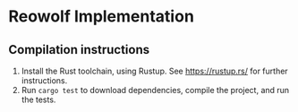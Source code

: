 # Reowolf Implementation

## Compilation instructions

1. Install the Rust toolchain, using Rustup. See https://rustup.rs/ for further instructions.
2. Run `cargo test` to download dependencies, compile the project, and run the tests.

